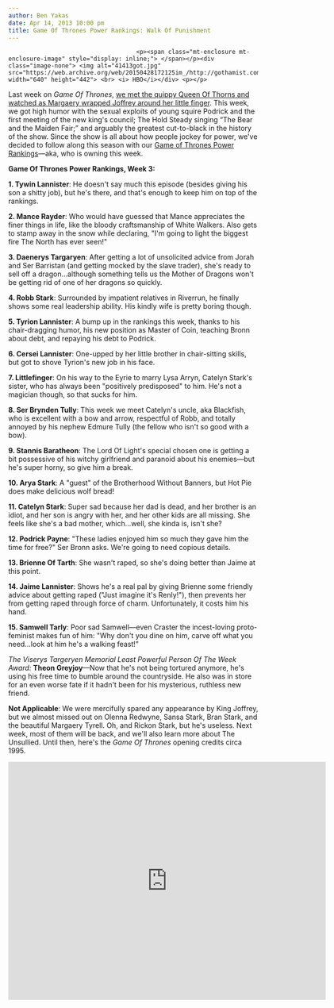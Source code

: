 ```yaml
---
author: Ben Yakas
date: Apr 14, 2013 10:00 pm
title: Game Of Thrones Power Rankings: Walk Of Punishment
---
```


	
										<p><span class="mt-enclosure mt-enclosure-image" style="display: inline;"> </span></p><div class="image-none"> <img alt="41413got.jpg" src="https://web.archive.org/web/20150428172125im_/http://gothamist.com/attachments/byakas/41413got.jpg" width="640" height="442"> <br> <i> HBO</i></div> <p></p>

<p>Last week on <em>Game Of Thrones</em>, <a href="https://web.archive.org/web/20150428172125/http://gothamist.com/2013/04/07/game_of_thrones_power_rankings_dark.php">we met the quippy Queen Of Thorns and watched as Margaery wrapped Joffrey around her little finger</a>. This week, we got high humor with the sexual exploits of young squire Podrick and the first meeting of the new king&apos;s council; The Hold Steady singing &#x201C;The Bear and the Maiden Fair;&#x201D; and arguably the greatest cut-to-black in the history of the show. Since the show is all about how people jockey for power, we&apos;ve decided to follow along this season with our <a href="https://web.archive.org/web/20150428172125/http://gothamist.com/tags/gameofthronespowerrankings">Game of Thrones Power Rankings</a>&#x2014;aka, who is owning this week.</p>

<p><strong>Game Of Thrones Power Rankings, Week 3:</strong></p>

<p><strong>1. Tywin Lannister</strong>: He doesn&apos;t say much this episode (besides giving his son a shitty job), but he&apos;s there, and that&apos;s enough to keep him on top of the rankings.</p>

<p><strong>2. Mance Rayder</strong>: Who would have guessed that Mance appreciates the finer things in life, like the bloody craftsmanship of White Walkers. Also gets to stamp away in the snow while declaring, &quot;I&apos;m going to light the biggest fire The North has ever seen!&quot;</p>

<p><strong>3. Daenerys Targaryen</strong>: After getting a lot of unsolicited advice from Jorah and Ser Barristan (and getting mocked by the slave trader), she&apos;s ready to sell off a dragon...although something tells us the Mother of Dragons won&apos;t be getting rid of one of her dragons so quickly.</p>

<p><strong>4. Robb Stark</strong>: Surrounded by impatient relatives in Riverrun, he finally shows some real leadership ability. His kindly wife is pretty boring though.</p>

<p><strong>5. Tyrion Lannister</strong>: A bump up in the rankings this week, thanks to his chair-dragging humor, his new position as Master of Coin, teaching Bronn about debt, and repaying his debt to Podrick.</p>

<p><strong>6. Cersei Lannister</strong>: One-upped by her little brother in chair-sitting skills, but got to shove Tyrion&apos;s new job in his face.</p>

<p><strong>7. Littlefinger</strong>: On his way to the Eyrie to marry Lysa Arryn, Catelyn Stark&apos;s sister, who has always been &quot;positively predisposed&quot; to him. He&apos;s not a magician though, so that sucks for him.</p>

<p><strong>8. Ser Brynden Tully</strong>: This week we meet Catelyn&apos;s uncle, aka Blackfish, who is excellent with a bow and arrow, respectful of Robb, and totally annoyed by his nephew Edmure Tully (the fellow who isn&apos;t so good with a bow). </p>

<p><strong>9. Stannis Baratheon</strong>: The Lord Of Light&apos;s special chosen one is getting a bit possessive of his witchy girlfriend and paranoid about his enemies&#x2014;but he&apos;s super horny, so give him a break. </p>

<p><strong>10. Arya Stark</strong>: A &quot;guest&quot; of the Brotherhood Without Banners, but Hot Pie does make delicious wolf bread!</p>

<p><strong>11. Catelyn Stark</strong>: Super sad because her dad is dead, and her brother is an idiot, and her son is angry with her, and her other kids are all missing. She feels like she&apos;s a bad mother, which...well, she kinda is, isn&apos;t she?</p>

<p><strong>12. Podrick Payne</strong>: &quot;These ladies enjoyed him so much they gave him the time for free?&quot; Ser Bronn asks. We&apos;re going to need copious details.</p>

<p><strong>13. Brienne Of Tarth</strong>: She wasn&apos;t raped, so she&apos;s doing better than Jaime at this point. </p>

<p><strong>14. Jaime Lannister</strong>: Shows he&apos;s a real pal by giving Brienne some friendly advice about getting raped (&quot;Just imagine it&apos;s Renly!&quot;), then prevents her from getting raped through force of charm. Unfortunately, it costs him his hand.</p>

<p><strong>15. Samwell Tarly</strong>: Poor sad Samwell&#x2014;even Craster the incest-loving proto-feminist makes fun of him: &quot;Why don&apos;t you dine on him, carve off what you need...look at him he&apos;s a walking feast!&quot;</p>

<p><em>The Viserys Targeryen Memorial Least Powerful Person Of The Week Award:</em> <strong>Theon Greyjoy</strong>&#x2014;Now that he&apos;s not being tortured anymore, he&apos;s using his free time to bumble around the countryside. He also was in store for an even worse fate if it hadn&apos;t been for his mysterious, ruthless new friend.</p>

<p><strong>Not Applicable</strong>: We were mercifully spared any appearance by King Joffrey, but we almost missed out on Olenna Redwyne, Sansa Stark, Bran Stark, and the beautiful Margaery Tyrell. Oh, and Rickon Stark, but he&apos;s useless. Next week, most of them will be back, and we&apos;ll also learn more about The Unsullied. Until then, here&apos;s the <em>Game Of Thrones</em> opening credits circa 1995.</p>

<p><iframe width="640" height="480" src="https://web.archive.org/web/20150428172125if_/http://www.youtube.com/embed/2fPgIIB67bw" frameborder="0" allowfullscreen></iframe></p>					
										
									
				